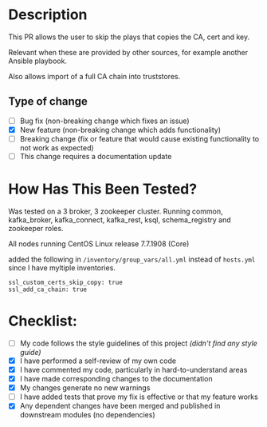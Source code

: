 # Description

This PR allows the user to skip the plays that copies the CA, cert and key.

Relevant when these are provided by other sources, for example another Ansible playbook.

Also allows import of a full CA chain into truststores.

## Type of change

- [ ] Bug fix (non-breaking change which fixes an issue)
- [X] New feature (non-breaking change which adds functionality)
- [ ] Breaking change (fix or feature that would cause existing functionality to not work as expected)
- [ ] This change requires a documentation update

# How Has This Been Tested?

Was tested on a 3 broker, 3 zookeeper cluster. Running common, kafka_broker, kafka_connect, kafka_rest, ksql, schema_registry and zookeeper roles. 

All nodes running CentOS Linux release 7.7.1908 (Core)

added the following in `/inventory/group_vars/all.yml` instead of `hosts.yml` since I have myltiple inventories.

```
ssl_custom_certs_skip_copy: true
ssl_add_ca_chain: true
```



# Checklist:

- [ ] My code follows the style guidelines of this project *(didn't find any style guide)*
- [x] I have performed a self-review of my own code
- [x] I have commented my code, particularly in hard-to-understand areas
- [x] I have made corresponding changes to the documentation
- [x] My changes generate no new warnings
- [ ] I have added tests that prove my fix is effective or that my feature works
- [x] Any dependent changes have been merged and published in downstream modules (no dependencies)
